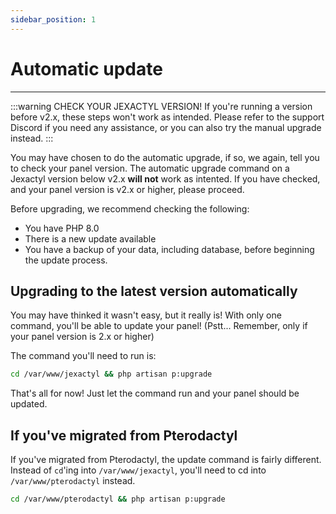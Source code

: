 ```yaml
---
sidebar_position: 1
---
```


# Automatic update
***

:::warning CHECK YOUR JEXACTYL VERSION!
If you're running a version before v2.x, these steps won't work as intended.
Please refer to the support Discord if you need any assistance, or you can also try the manual upgrade instead.
:::

You may have chosen to do the automatic upgrade, if so, we again, tell you to check your panel version. The automatic upgrade command on a Jexactyl version below v2.x **will not** work as intented. If you have checked, and your panel version is v2.x or higher, please proceed.

Before upgrading, we recommend checking the following:
- You have PHP 8.0
- There is a new update available
- You have a backup of your data, including database, before beginning the update process.

## Upgrading to the latest version automatically

You may have thinked it wasn't easy, but it really is! With only one command, you'll be able to update your panel! (Pstt... Remember, only if your panel version is 2.x or higher)

The command you'll need to run is:

```bash
cd /var/www/jexactyl && php artisan p:upgrade
```

That's all for now! Just let the command run and your panel should be updated.

## If you've migrated from Pterodactyl

If you've migrated from Pterodactyl, the update command is fairly different. Instead of `cd`'ing into `/var/www/jexactyl`, you'll need to cd into `/var/www/pterodactyl` instead.

```bash
cd /var/www/pterodactyl && php artisan p:upgrade
```